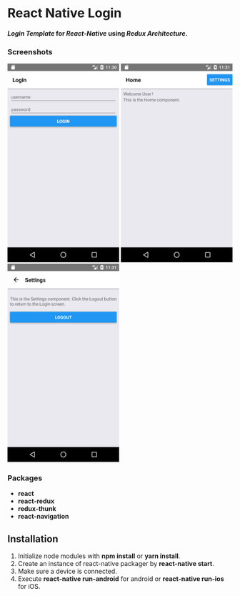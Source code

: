 # React Native Login

#### *Login Template* for *React-Native* using *Redux Architecture*.

### Screenshots
<p float="left">
<img src="./screenshots/01.png" width="250">
<img src="./screenshots/02.png" width="250">
<img src="./screenshots/03.png" width="250">
</p>

### Packages
- **react**
- **react-redux**
- **redux-thunk**
- **react-navigation**

## Installation
1. Initialize node modules with **npm install** or **yarn install**.
2. Create an instance of react-native packager by **react-native start**.
3. Make sure a device is connected.
4. Execute **react-native run-android** for android or **react-native run-ios** for iOS.
